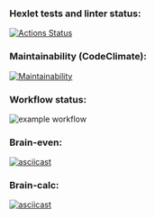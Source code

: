 ### Hexlet tests and linter status:
[![Actions Status](https://github.com/panraman/frontend-project-lvl1/workflows/hexlet-check/badge.svg)](https://github.com/panraman/frontend-project-lvl1/actions)

### Maintainability (CodeClimate):
[![Maintainability](https://api.codeclimate.com/v1/badges/a99a88d28ad37a79dbf6/maintainability)](https://codeclimate.com/github/codeclimate/codeclimate/maintainability)

### Workflow status:
![example workflow](https://github.com/panraman/frontend-project-lvl1/actions/workflows/makelint.yml/badge.svg)

### Brain-even:
[![asciicast](https://asciinema.org/a/NyyEdBcEDDXhZo2ZGvEZEYHQ3.svg)](https://asciinema.org/a/NyyEdBcEDDXhZo2ZGvEZEYHQ3)

### Brain-calc:
[![asciicast](https://asciinema.org/a/FcU00DCcoHe1bNntTlk0nwjrD.svg)](https://asciinema.org/a/FcU00DCcoHe1bNntTlk0nwjrD)